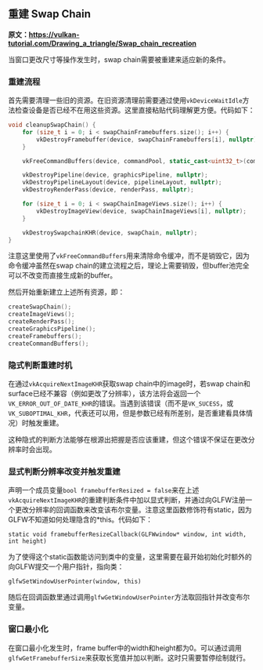 ## 重建 Swap Chain

**原文：https://vulkan-tutorial.com/Drawing_a_triangle/Swap_chain_recreation**

当窗口更改尺寸等操作发生时，swap chain需要被重建来适应新的条件。

### 重建流程

首先需要清理一些旧的资源。在旧资源清理前需要通过使用`vkDeviceWaitIdle`方法检查设备是否已经不在用这些资源。这里直接粘贴代码理解更方便。代码如下：

```c++
void cleanupSwapChain() {
    for (size_t i = 0; i < swapChainFramebuffers.size(); i++) {
        vkDestroyFramebuffer(device, swapChainFramebuffers[i], nullptr);
    }

    vkFreeCommandBuffers(device, commandPool, static_cast<uint32_t>(commandBuffers.size()), commandBuffers.data());

    vkDestroyPipeline(device, graphicsPipeline, nullptr);
    vkDestroyPipelineLayout(device, pipelineLayout, nullptr);
    vkDestroyRenderPass(device, renderPass, nullptr);

    for (size_t i = 0; i < swapChainImageViews.size(); i++) {
        vkDestroyImageView(device, swapChainImageViews[i], nullptr);
    }

    vkDestroySwapchainKHR(device, swapChain, nullptr);
}
```

注意这里使用了`vkFreeCommandBuffers`用来清除命令缓冲，而不是销毁它，因为命令缓冲虽然在swap chain的建立流程之后，理论上需要销毁，但buffer池完全可以不改变而直接生成新的buffer。

然后开始重新建立上述所有资源，即：

```c++
createSwapChain();
createImageViews();
createRenderPass();
createGraphicsPipeline();
createFramebuffers();
createCommandBuffers();
```

### 隐式判断重建时机

在通过`vkAcquireNextImageKHR`获取swap chain中的image时，若swap chain和surface已经不兼容（例如更改了分辨率），该方法将会返回一个`VK_ERROR_OUT_OF_DATE_KHR`的错误。当遇到该错误（而不是`VK_SUCESS`，或`VK_SUBOPTIMAL_KHR`，代表还可以用，但是参数已经有所差别，是否重建看具体情况）时触发重建。

这种隐式的判断方法能够在根源出把握是否应该重建，但这个错误不保证在更改分辨率时会出现。

### 显式判断分辨率改变并触发重建

声明一个成员变量`bool framebufferResized = false`来在上述`vkAcquireNextImageKHR`的重建判断条件中加以显式判断，并通过向GLFW注册一个更改分辨率的回调函数来改变该布尔变量。注意这里函数修饰符有static，因为GLFW不知道如何处理隐含的*this。代码如下：

`static void framebufferResizeCallback(GLFWwindow* window, int width, int height)`

为了使得这个static函数能访问到类中的变量，这里需要在最开始初始化时额外的向GLFW提交一个用户指针，指向类：

`glfwSetWindowUserPointer(window, this)`

随后在回调函数里通过调用`glfwGetWindowUserPointer`方法取回指针并改变布尔变量。

### 窗口最小化

在窗口最小化发生时，frame buffer中的width和height都为0。可以通过调用`glfwGetFramebufferSize`来获取长宽值并加以判断。这时只需要暂停绘制就行。

